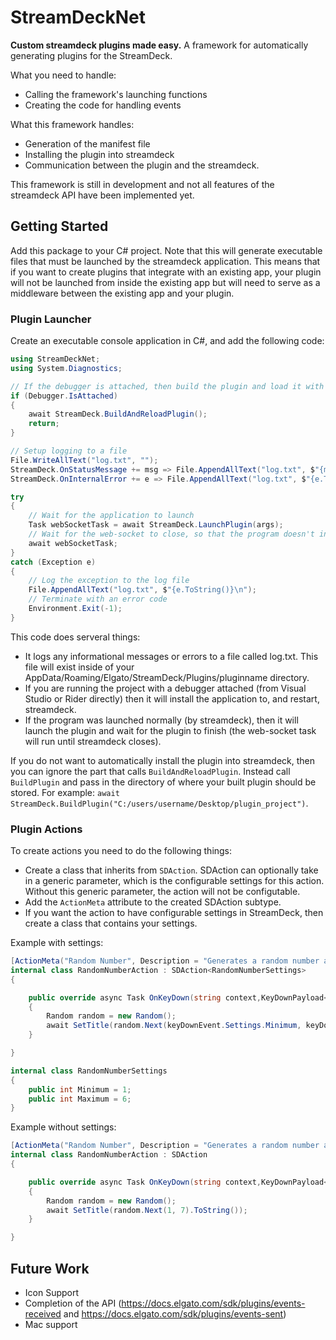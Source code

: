 # StreamDeckNet

**Custom streamdeck plugins made easy.**
A framework for automatically generating plugins for the StreamDeck.

What you need to handle:
- Calling the framework's launching functions
- Creating the code for handling events

What this framework handles:
- Generation of the manifest file
- Installing the plugin into streamdeck
- Communication between the plugin and the streamdeck.

This framework is still in development and not all features of the streamdeck API have been implemented yet.

## Getting Started

Add this package to your C# project.
Note that this will generate executable files that must be launched by the streamdeck application. This means that if you want to create plugins that integrate with an existing app, your plugin will not be launched from inside the existing app but will need to serve as a middleware between the existing app and your plugin.

### Plugin Launcher

Create an executable console application in C#, and add the following code:
```cs
using StreamDeckNet;
using System.Diagnostics;

// If the debugger is attached, then build the plugin and load it with streamdeck instead.
if (Debugger.IsAttached)
{
	await StreamDeck.BuildAndReloadPlugin();
	return;
}

// Setup logging to a file
File.WriteAllText("log.txt", "");
StreamDeck.OnStatusMessage += msg => File.AppendAllText("log.txt", $"{msg}\n");
StreamDeck.OnInternalError += e => File.AppendAllText("log.txt", $"{e.ToString()}\n");

try
{
	// Wait for the application to launch
	Task webSocketTask = await StreamDeck.LaunchPlugin(args);
	// Wait for the web-socket to close, so that the program doesn't instantly terminate itself.
	await webSocketTask;
}
catch (Exception e)
{
	// Log the exception to the log file
	File.AppendAllText("log.txt", $"{e.ToString()}\n");
	// Terminate with an error code
	Environment.Exit(-1);
}
```

This code does serveral things:
- It logs any informational messages or errors to a file called log.txt. This file will exist inside of your AppData/Roaming/Elgato/StreamDeck/Plugins/pluginname directory.
- If you are running the project with a debugger attached (from Visual Studio or Rider directly) then it will install the application to, and restart, streamdeck.
- If the program was launched normally (by streamdeck), then it will launch the plugin and wait for the plugin to finish (the web-socket task will run until streamdeck closes).

If you do not want to automatically install the plugin into streamdeck, then you can ignore the part that calls `BuildAndReloadPlugin`. Instead call `BuildPlugin` and pass in the directory of where your built plugin should be stored. For example: `await StreamDeck.BuildPlugin("C:/users/username/Desktop/plugin_project")`.

### Plugin Actions

To create actions you need to do the following things:
- Create a class that inherits from `SDAction`. SDAction can optionally take in a generic parameter, which is the configurable settings for this action. Without this generic parameter, the action will not be configutable.
- Add the `ActionMeta` attribute to the created SDAction subtype.
- If you want the action to have configurable settings in StreamDeck, then create a class that contains your settings.

Example with settings:
```cs
[ActionMeta("Random Number", Description = "Generates a random number and sets the title of the button to the number.")]
internal class RandomNumberAction : SDAction<RandomNumberSettings>
{

	public override async Task OnKeyDown(string context,KeyDownPayload<RandomNumberSettings> keyDownEvent)
	{
		Random random = new Random();
		await SetTitle(random.Next(keyDownEvent.Settings.Minimum, keyDownEvent.Settings.Maximum + 1).ToString());
	}

}

internal class RandomNumberSettings
{
	public int Minimum = 1;
	public int Maximum = 6;
}
```

Example without settings:
```cs
[ActionMeta("Random Number", Description = "Generates a random number and sets the title of the button to the number.")]
internal class RandomNumberAction : SDAction
{

	public override async Task OnKeyDown(string context,KeyDownPayload<RandomNumberSettings> keyDownEvent)
	{
		Random random = new Random();
		await SetTitle(random.Next(1, 7).ToString());
	}

}
```

## Future Work

- Icon Support
- Completion of the API (https://docs.elgato.com/sdk/plugins/events-received and https://docs.elgato.com/sdk/plugins/events-sent)
- Mac support
